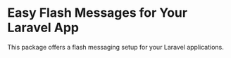 # Easy Flash Messages for Your Laravel App

This package offers a flash messaging setup for your Laravel applications.
